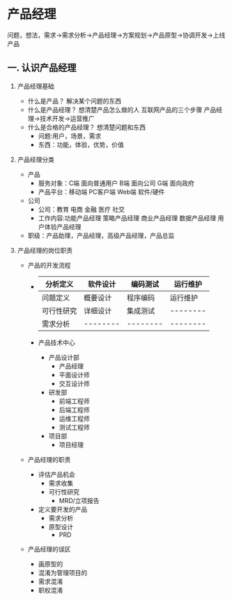 # 产品经理 
问题，想法，需求->需求分析->产品经理->方案规划->产品原型->协调开发->上线产品

## 一. 认识产品经理
1. 产品经理基础
	- 什么是产品？ 解决某个问题的东西 
	- 什么是产品经理？ 想清楚产品怎么做的人 互联网产品的三个步骤 产品经理->技术开发->运营推广
	- 什么是合格的产品经理？ 想清楚问题和东西 
		- 问题:用户，场景，需求
		- 东西：功能，体验，优势，价值

2. 产品经理分类
   *  产品
      *   服务对象：C端 面向普通用户 B端 面向公司 G端 面向政府
      *   产品平台：移动端 PC客户端 Web端 软件/硬件
   * 公司 
      *   公司：教育 电商 金融 医疗 社交
      *   工作内容:功能产品经理 策略产品经理 商业产品经理 数据产品经理 用户体验产品经理
   *   职级：产品助理，产品经理，高级产品经理，产品总监
3. 产品经理的岗位职责
    * 产品的开发流程
      * | 分析定义  | 软件设计 | 编码测试 |运行维护|
  		| -------- | -------- | -------- | -------- |
		| 问题定义 | 概要设计 | 程序编码 | 运行维护 |
		| 可行性研究 | 详细设计 | 集成测试 | -------- |
		| 需求分析 | -------- | -------- | -------- |

      * 产品技术中心
        * 产品设计部
          * 产品经理
          * 平面设计师
          * 交互设计师
        * 研发部
          * 前端工程师
          * 后端工程师
          * 运维工程师
          * 测试工程师
        * 项目部
          * 项目经理

	* 产品经理的职责
    	* 评估产品机会
        	* 需求收集
        	* 可行性研究
            	* MRD/立项报告
      	* 定义要开发的产品
        	* 需求分析
        	* 原型设计
            	* PRD
  	* 产品经理的误区
    	* 画原型的
    	* 混淆为管理项目的
    	* 需求混淆
    	* 职权混淆